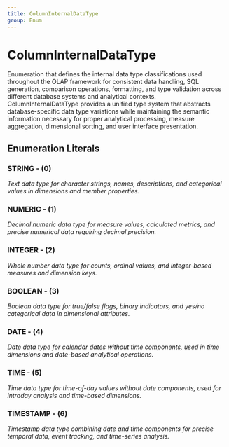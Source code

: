 ```yaml
---
title: ColumnInternalDataType
group: Enum
---
```


# ColumnInternalDataType<a name="enum-columninternaldatatype"></a>

Enumeration that defines the internal data type classifications used throughout the OLAP framework for consistent data handling, SQL generation, comparison operations, formatting, and type validation across different database systems and analytical contexts. ColumnInternalDataType provides a unified type system that abstracts database-specific data type variations while maintaining the semantic information necessary for proper analytical processing, measure aggregation, dimensional sorting, and user interface presentation.
## Enumeration Literals

### STRING - (0)

<em>Text data type for character strings, names, descriptions, and categorical values in dimensions and member properties.</em>

### NUMERIC - (1)

<em>Decimal numeric data type for measure values, calculated metrics, and precise numerical data requiring decimal precision.</em>

### INTEGER - (2)

<em>Whole number data type for counts, ordinal values, and integer-based measures and dimension keys.</em>

### BOOLEAN - (3)

<em>Boolean data type for true/false flags, binary indicators, and yes/no categorical data in dimensional attributes.</em>

### DATE - (4)

<em>Date data type for calendar dates without time components, used in time dimensions and date-based analytical operations.</em>

### TIME - (5)

<em>Time data type for time-of-day values without date components, used for intraday analysis and time-based dimensions.</em>

### TIMESTAMP - (6)

<em>Timestamp data type combining date and time components for precise temporal data, event tracking, and time-series analysis.</em>

